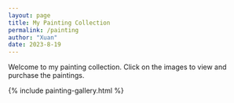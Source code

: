 ```yaml
---
layout: page
title: My Painting Collection
permalink: /painting
author: "Xuan"
date: 2023-8-19
---
```


Welcome to my painting collection. Click on the images to view and purchase the paintings.

{% include painting-gallery.html %}
